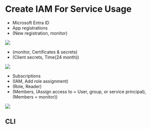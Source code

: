 # Create IAM For Service Usage

- Microsoft Entra ID
- App registrations
- (New registration, monitor)

![](/devops-note/img/cloud/azure/create-iam-for-service-use-01.png)

- (monitor, Certificates & secrets)
- (Client secrets, Time(24 month))

![](/devops-note/img/cloud/azure/create-iam-for-service-use-02.png)

- Subscriptions
- (IAM, Add role assignment)
- (Role, Reader)
- (Members, (Assign access to = User, group, or service principal), 
(Members = monitor))

![](/devops-note/img/cloud/azure/create-iam-for-service-use-03.png)

## CLI